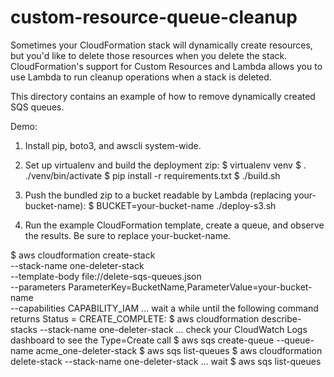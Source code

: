 custom-resource-queue-cleanup
=============================

Sometimes your CloudFormation stack will dynamically create resources, but
you'd like to delete those resources when you delete the stack.
CloudFormation's support for Custom Resources and Lambda allows you to use
Lambda to run cleanup operations when a stack is deleted. 

This directory contains an example of how to remove dynamically created SQS
queues.

Demo:

1. Install pip, boto3, and awscli system-wide.

2. Set up virtualenv and build the deployment zip:
  $ virtualenv venv
  $ . ./venv/bin/activate
  $ pip install -r requirements.txt
  $ ./build.sh

3. Push the bundled zip to a bucket readable by Lambda (replacing your-bucket-name):
  $ BUCKET=your-bucket-name ./deploy-s3.sh

5. Run the example CloudFormation template, create a queue, and observe the results. Be sure to replace your-bucket-name.

  $ aws cloudformation create-stack \
      --stack-name one-deleter-stack \
      --template-body file://delete-sqs-queues.json \
      --parameters ParameterKey=BucketName,ParameterValue=your-bucket-name \
      --capabilities CAPABILITY_IAM
  ... wait a while until the following command returns Status = CREATE_COMPLETE:
  $ aws cloudformation describe-stacks --stack-name one-deleter-stack
  ... check your CloudWatch Logs dashboard to see the Type=Create call
  $ aws sqs create-queue --queue-name acme_one-deleter-stack
  $ aws sqs list-queues
  $ aws cloudformation delete-stack --stack-name one-deleter-stack 
  ... wait
  $ aws sqs list-queues

